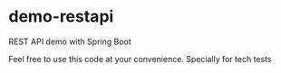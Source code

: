 # demo-restapi
REST API demo with Spring Boot

Feel free to use this code at your convenience. Specially for tech tests
